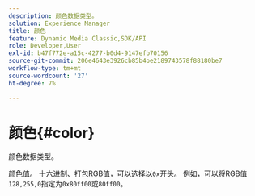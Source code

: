 ```yaml
---
description: 颜色数据类型。
solution: Experience Manager
title: 颜色
feature: Dynamic Media Classic,SDK/API
role: Developer,User
exl-id: b47f772e-a15c-4277-b0d4-9147efb70156
source-git-commit: 206e4643e3926cb85b4be2189743578f88180be7
workflow-type: tm+mt
source-wordcount: '27'
ht-degree: 7%

---
```


# 颜色{#color}

颜色数据类型。

颜色值。 十六进制、打包RGB值，可以选择以`0x`开头。 例如，可以将RGB值`128,255,0`指定为`0x80ff00`或`80ff00`。
